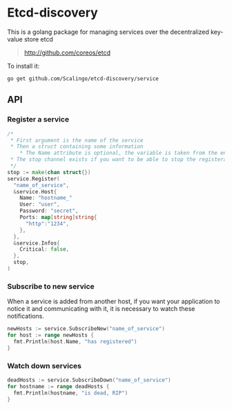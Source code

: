 Etcd-discovery
==============

This is a golang package for managing services over the decentralized key-value store etcd

> http://github.com/coreos/etcd

To install it:

`go get github.com/Scalingo/etcd-discovery/service`

API
---

### Register a service

```go
/*
 * First argument is the name of the service
 * Then a struct containing some information
    * The Name attribute is optional, the variable is taken from the environment variable HOSTNAME or from os.Hostname()
 * The stop channel exists if you want to be able to stop the registeration
 */
stop := make(chan struct{})
service.Register(
  "name_of_service",
  &service.Host{
    Name: "hostname_"
    User: "user",
    Password: "secret",
    Ports: map[string]string{
      "http":"1234",
    },
  },
  &service.Infos{
    Critical: false,
  },
  stop,
)
```

### Subscribe to new service

When a service is added from another host, if you want your application to
notice it and communicating with it, it is necessary to watch these
notifications.

```go
newHosts := service.SubscribeNew("name_of_service")
for host := range newHosts {
  fmt.Println(host.Name, "has registered")
}
```

### Watch down services

```go
deadHosts := service.SubscribeDown("name_of_service")
for hostname := range deadHosts {
  fmt.Println(hostname, "is dead, RIP")
}
```
